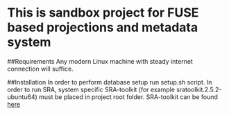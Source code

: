 # This is sandbox project for FUSE based projections and metadata system

##Requirements
Any modern Linux machine with steady internet connection will suffice.

##Installation
In order to perform database setup run setup.sh script.
In order to run SRA, system specific SRA-toolkit (for example sratoolkit.2.5.2-ubuntu64) must be placed in project root folder. SRA-toolkit can be found [here](http://www.ncbi.nlm.nih.gov/Traces/sra/sra.cgi?view=software)
